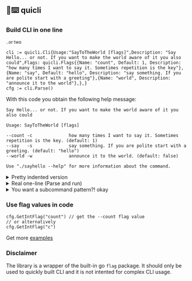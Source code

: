 ## 🏃⌨️ quicli
### Build CLI in one line
<sup>..or two</sup>


```golang
cli := quicli.Cli{Usage:"SayToTheWorld [flags]",Description: "Say Hello... or not. If you want to make the world aware of it you also could",Flags: quicli.Flags{{Name: "count", Default: 1, Description: "how many times I want to say it. Sometimes repetition is the key"},{Name: "say", Default: "hello", Description: "say something. If you are polite start with a greeting"},{Name: "world", Description: "announce it to the world"},},}
cfg := cli.Parse()
```

With this code you obtain the following help message:
```
Say Hello... or not. If you want to make the world aware of it you also could

Usage: SayToTheWorld [flags]

--count -c              how many times I want to say it. Sometimes repetition is the key. (default: 1)
--say   -s              say something. If you are polite start with a greeting. (default: "hello")
--world -w              announce it to the world. (default: false)

Use "./sayhello --help" for more information about the command.
```

<details>
    <summary>Pretty indented version</summary>

```golang
cli := quicli.Cli{
  Usage:       "SayToTheWorld [flags]",
  Description: "Say Hello... or not. If you want to make the world aware of it you also could",
  Flags: quicli.Flags{
    {Name: "count", Default: 1, Description: "how many times I want to say it. Sometimes repetition is the key"},
    {Name: "say", Default: "hello", Description: "say something. If you are polite start with a greeting"},
    {Name: "world", Description: "announce it to the world"},
  },
}
cfg := cli.Parse()
```
</details>

<details>
    <summary>Real one-line (Parse and run)</summary>

```golang
quicli.Run(quicli.Cli{Usage:"SayToTheWorld [flags]",Description: "Say Hello... or not. If you want to make the world aware of it you also could",Flags: quicli.Flags{{Name: "count", Default: 1, Description: "how many times I want to say it. Sometimes repetition is the key"},{Name: "say", Default: "hello", Description: "say something. If you are polite start with a greeting"},{Name: "world", Description: "announce it to the world"},},Function: SayHello,})
```
</details>

<details>
    <summary>You want a subcommand pattern?! okay</summary>

```golang
	cli := quicli.Cli{
		Usage:       "SayToTheWorld [command] [flags]",
		Description: "Say Hello... or not. If you want to make the world aware of it you also could",
		Flags: quicli.Flags{
			{Name: "count", Default: 1, Description: "how many times I want to say it. Sometimes repetition is the key"},
			{Name: "foreground", Description: "change foreground background", ForSubcommand: quicli.SubcommandSet{"color"}},
			{Name: "say", Default: "hello", Description: "say something. If you are polite start with a greeting"},
			{Name: "world", Description: "announce it to the world"},
			{Name: "surprise", Description: "you will see my friend", ForSubcommand: quicli.SubcommandSet{"toto", "color"}, NotForRootCommand: true},
		},
		Function: Main,
		Subcommands: quicli.Subcommands{
			{Name: "color", Description: "print coloured message", Function: Color},
			{Name: "toto", Description: "??", Function: Toto},
		},
	}
	cli.RunWithSubcommand()
```
</details>

### Use flag values in code
```golang
cfg.GetIntFlag("count") // get the --count flag value
// or alternatively
cfg.GetIntFlag("c")
```

Get more  [examples](examples/)

### Disclaimer
The library is a wrapper of the built-in go `flag` package. It should only be used to quickly built CLI and it is not intented for complex CLI usage.
